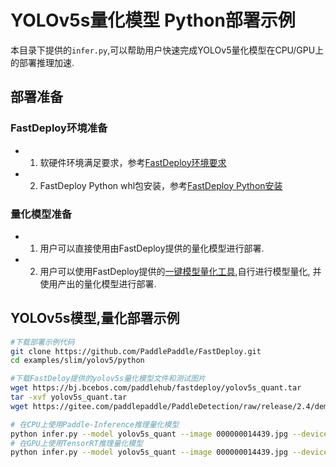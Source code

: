 # YOLOv5s量化模型 Python部署示例
本目录下提供的`infer.py`,可以帮助用户快速完成YOLOv5量化模型在CPU/GPU上的部署推理加速.

## 部署准备

### FastDeploy环境准备
- 1. 软硬件环境满足要求，参考[FastDeploy环境要求](../../../../../docs/environment.md)  
- 2. FastDeploy Python whl包安装，参考[FastDeploy Python安装](../../../../../docs/quick_start)

### 量化模型准备
- 1. 用户可以直接使用由FastDeploy提供的量化模型进行部署.
- 2. 用户可以使用FastDeploy提供的[一键模型量化工具](../../../../tools/quantization),自行进行模型量化, 并使用产出的量化模型进行部署.


## YOLOv5s模型,量化部署示例
```bash
#下载部署示例代码
git clone https://github.com/PaddlePaddle/FastDeploy.git
cd examples/slim/yolov5/python

#下载FastDeloy提供的yolov5s量化模型文件和测试图片
wget https://bj.bcebos.com/paddlehub/fastdeploy/yolov5s_quant.tar
tar -xvf yolov5s_quant.tar
wget https://gitee.com/paddlepaddle/PaddleDetection/raw/release/2.4/demo/000000014439.jpg

# 在CPU上使用Paddle-Inference推理量化模型
python infer.py --model yolov5s_quant --image 000000014439.jpg --device cpu --backend paddle
# 在GPU上使用TensorRT推理量化模型
python infer.py --model yolov5s_quant --image 000000014439.jpg --device gpu --backend trt
```
